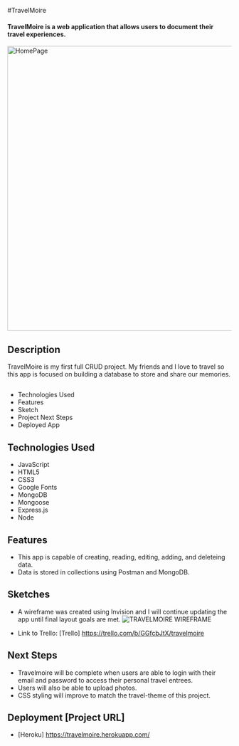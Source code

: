 #TravelMoire

#### TravelMoire is a web application that allows users to document their travel experiences. 
<img width="640" alt="HomePage" src="https://user-images.githubusercontent.com/103911002/171841959-14fbb1dc-5807-434d-b200-29b17dd4ff05.png">

## Description
TravelMoire is my first full CRUD project. My friends and I love to travel so this app is focused on building a database to store and share our memories.
##
* Technologies Used
* Features
* Sketch
* Project Next Steps
* Deployed App

## Technologies Used
* JavaScript 
* HTML5
* CSS3
* Google Fonts
* MongoDB
* Mongoose
* Express.js
* Node

## Features
* This app is capable of creating, reading, editing, adding, and deleteing data.
* Data is stored in collections using Postman and MongoDB.

## Sketches
* A wireframe was created using Invision and I will continue updating the app until final layout goals are met.
![TRAVELMOIRE WIREFRAME](https://user-images.githubusercontent.com/103911002/172105053-0616ad60-e4c1-471f-8e84-ef0a5e1e899b.png)

* Link to Trello: [Trello] https://trello.com/b/GGfcbJtX/travelmoire

 ## Next Steps
* Travelmoire will be complete when users are able to login with their email and password to access their personal travel entrees. 
* Users will also be able to upload photos. 
*  CSS styling will improve to match the travel-theme of this project.

## Deployment [Project URL] 
* [Heroku] https://travelmoire.herokuapp.com/

